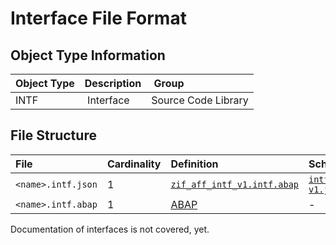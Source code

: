 # Interface File Format

## Object Type Information

Object Type | Description | Group
:--- | :--- | :---
INTF | Interface | Source Code Library

## File Structure

File | Cardinality | Definition | Schema | Example
:--- | :---  | :--- | :--- | :---
`<name>.intf.json` | 1 | [`zif_aff_intf_v1.intf.abap`](./type/zif_aff_intf_v1.intf.abap) | [`intf-v1.json`](./intf-v1.json) | [`z_aff_example_intf.intf.json`](./examples/z_aff_example_intf.intf.json)
`<name>.intf.abap` | 1 | [ABAP](https://help.sap.com/doc/abapdocu_cp_index_htm/CLOUD/en-US/index.htm?file=abapinterface_definition.htm) | - | [`z_aff_example_intf.intf.abap`](./examples/z_aff_example_intf.intf.abap)

Documentation of interfaces is not covered, yet.
